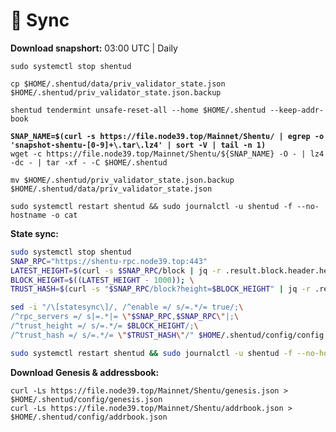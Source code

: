 # 🚅 Sync

**Download snapshort:** 03:00 UTC | Daily

<pre class="language-bash"><code class="lang-bash">sudo systemctl stop shentud 

cp $HOME/.shentud/data/priv_validator_state.json $HOME/.shentud/priv_validator_state.json.backup

shentud tendermint unsafe-reset-all --home $HOME/.shentud --keep-addr-book
<strong>
</strong><strong>SNAP_NAME=$(curl -s https://file.node39.top/Mainnet/Shentu/ | egrep -o 'snapshot-shentu-[0-9]+\.tar\.lz4' | sort -V | tail -n 1)
</strong>wget -c https://file.node39.top/Mainnet/Shentu/${SNAP_NAME} -O - | lz4 -dc - | tar -xf - -C $HOME/.shentud

mv $HOME/.shentud/priv_validator_state.json.backup $HOME/.shentud/data/priv_validator_state.json

sudo systemctl restart shentud &#x26;&#x26; sudo journalctl -u shentud -f --no-hostname -o cat
</code></pre>

**State sync:**

```bash
sudo systemctl stop shentud 
SNAP_RPC="https://shentu-rpc.node39.top:443"
LATEST_HEIGHT=$(curl -s $SNAP_RPC/block | jq -r .result.block.header.height); \
BLOCK_HEIGHT=$((LATEST_HEIGHT - 1000)); \
TRUST_HASH=$(curl -s "$SNAP_RPC/block?height=$BLOCK_HEIGHT" | jq -r .result.block_id.hash)

sed -i "/\[statesync\]/, /^enable =/ s/=.*/= true/;\
/^rpc_servers =/ s|=.*|= \"$SNAP_RPC,$SNAP_RPC\"|;\
/^trust_height =/ s/=.*/= $BLOCK_HEIGHT/;\
/^trust_hash =/ s/=.*/= \"$TRUST_HASH\"/" $HOME/.shentud/config/config.toml

sudo systemctl restart shentud && sudo journalctl -u shentud -f --no-hostname -o cat
```

**Download Genesis & addressbook:**

```
curl -Ls https://file.node39.top/Mainnet/Shentu/genesis.json > $HOME/.shentud/config/genesis.json 
curl -Ls https://file.node39.top/Mainnet/Shentu/addrbook.json > $HOME/.shentud/config/addrbook.json
```
